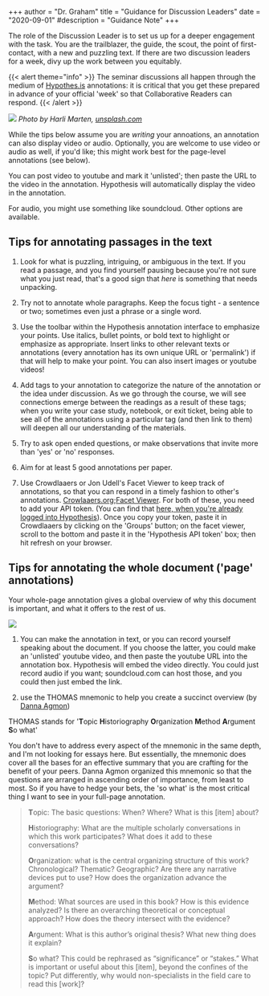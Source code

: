 +++
author = "Dr. Graham"
title = "Guidance for Discussion Leaders"
date = "2020-09-01"
#description = "Guidance Note"
+++

The role of the Discussion Leader is to set us up for a deeper engagement with the task. You are the trailblazer, the guide, the scout, the point of first-contact, with a new and puzzling text. If there are two discussion leaders for a week, divy up the work between you equitably.

{{< alert theme="info" >}}
The seminar discussions all happen through the medium of [Hypothes.is](https://hypothes.is) annotations: it is critical that you get these prepared in advance of your official 'week' so that Collaborative Readers can respond.
{{< /alert >}}

![](images/discussion.png)
_Photo by Harli Marten, [unsplash.com](https://unsplash.com/photos/M9jrKDXOQoU)_

While the tips below assume you are _writing_ your annoations, an annotation can also display video or audio. Optionally, you are welcome to use video or audio as well, if you'd like; this might work best for the page-level annotations (see below). 

You can post video to youtube and mark it 'unlisted'; then paste the URL to the video in the annotation. Hypothesis will automatically display the video in the annotation.

For audio, you might use something like soundcloud. Other options are available.

## Tips for annotating passages in the text

1. Look for what is puzzling, intriguing, or ambiguous in the text. If you read a passage, and you find yourself pausing because you're not sure what you just read, that's a good sign that _here_ is something that needs unpacking.

2. Try not to annotate whole paragraphs. Keep the focus tight - a sentence or two; sometimes even just a phrase or a single word.

3. Use the toolbar within the Hypothesis annotation interface to emphasize your points. Use italics, bullet points, or bold text to highlight or emphasize as appropriate. Insert links to other relevant texts or annotations (every annotation has its own unique URL or 'permalink') if that will help to make your point. You can also insert images or youtube videos!

4. Add tags to your annotation to categorize the nature of the annotation or the idea under discussion. As we go through the course, we will see connections emerge between the readings as a result of these tags; when you write your case study, notebook, or exit ticket, being able to see all of the annotations using a particular tag (and then link to them) will deepen all our understanding of the materials.

5. Try to ask open ended questions, or make observations that invite more than 'yes' or 'no' responses.

6. Aim for at least 5 good annotations per paper.

7. Use Crowdlaaers or Jon Udell's Facet Viewer to keep track of annotations, so that you can respond in a timely fashion to other's annotations. [Crowlaaers.org](https://crowdlaaers.org/);[Facet Viewer](https://jonudell.info/h/facet/?max=50). For both of these, you need to add your API token. (You can find that [here, when you're already logged into Hypothesis](https://hypothes.is/profile/developer)). Once you copy your token, paste it in Crowdlaaers by clicking on the 'Groups' button; on the facet viewer, scroll to the bottom and paste it in the 'Hypothesis API token' box; then hit refresh on your browser.

## Tips for annotating the whole document ('page' annotations)

Your whole-page annotation gives a global overview of why this document is important, and what it offers to the rest of us.

![](images/pagenote.png)

1. You can make the annotation in text, or you can record yourself speaking about the document. If you choose the latter, you could make an 'unlisted' youtube video, and then paste the youtube URL into the annotation box. Hypothesis will embed the video directly. You could just record audio if you want; soundcloud.com can host those, and you could then just embed the link.

2. use the THOMAS mnemonic to help you create a succinct overview (by [Danna Agmon](https://dannaagmon.files.wordpress.com/2014/08/thomas-a-useful-mnemonic-for-reading-historical-scholarship1.docx))

THOMAS stands for '**T**opic **H**istoriography **O**rganization **M**ethod **A**rgument **S**o what'

You don't have to address every aspect of the mnemonic in the same depth, and I'm not looking for essays here. But essentially, the mnemonic does cover all the bases for an effective summary that you are crafting for the benefit of your peers. Danna Agmon organized this mnemonic so that the questions are arranged in ascending order of importance, from least to most. So if you have to hedge your bets, the 'so what' is the most critical thing I want to see in your full-page annotation.

> **T**opic: The basic questions: When? Where? What is this [item] about?
>
> **H**istoriography: What are the multiple scholarly conversations in which this work participates? What does it add to these conversations?
>
> **O**rganization: what is the central organizing structure of this work? Chronological? Thematic? Geographic? Are there any narrative devices put to use? How does the organization advance the argument?
>
> **M**ethod: What sources are used in this book? How is this evidence analyzed? Is there an overarching theoretical or conceptual approach? How does the theory intersect with the evidence?
>
> **A**rgument: What is this author’s original thesis? What new thing does it explain?
>
> **S**o what? This could be rephrased as “significance” or “stakes.” What is important or useful about this [item], beyond the confines of the topic? Put differently, why would non-specialists in the field care to read this [work]?   

